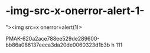# -img-src-x-onerror-alert-1-
">&lt;img src=x onerror=alert(1)>


PMAK-620a2ace788ee529de289600-bb86a086137eeca3da20de0060323d1b3b
 h
111
